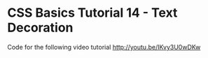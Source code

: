 CSS Basics Tutorial 14 - Text Decoration
========================================

Code for the following video tutorial http://youtu.be/IKvy3U0wDKw
